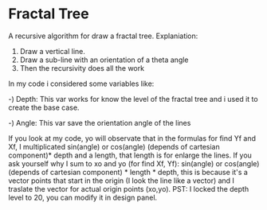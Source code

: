 # Fractal Tree
A recursive  algorithm for draw a fractal tree.
Explaniation:
1) Draw a vertical line.
2) Draw a sub-line with an orientation of a theta angle
3) Then the recursivity does all the work

In my code i considered some variables like:

-) Depth: This var works for know the level of the fractal tree and i used it to create the base case.

-) Angle: This var save the orientation angle of the lines

If you look at my code, yo will observate that in the formulas for find Yf and Xf, I multiplicated sin(angle) or cos(angle) (depends of cartesian component)* depth and a length, that length is for enlarge the lines. If you ask yourself why I sum to xo and yo (for find Xf, Yf): sin(angle) or cos(angle) (depends of cartesian component) * length * depth, this is because it's a vector points that start in the origin  (I look the line like a vector) and I traslate the vector for actual origin points (xo,yo).
PST: I locked the depth level to 20, you can modify it in design panel.
